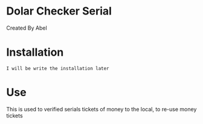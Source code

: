# Dolar Checker Serial

Created By Abel

# Installation

    I will be write the installation later

# Use

This is used to verified serials tickets of money to the local, to re-use money tickets
